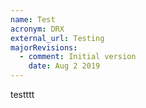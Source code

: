 ```yaml
---
name: Test
acronym: DRX
external_url: Testing
majorRevisions:
  - comment: Initial version
    date: Aug 2 2019
---
```

testttt
